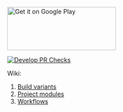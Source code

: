 <a href='https://play.google.com/store/apps/details?id=akio.apps.myrun'><img alt='Get it on Google Play' src='https://play.google.com/intl/en_us/badges/static/images/badges/en_badge_web_generic.png' style="width:250px;height:100px;"/></a>

[![Develop PR Checks](https://github.com/khoi-nguyen-2359/myrun/actions/workflows/develop_pr_checks.yml/badge.svg)](https://github.com/khoi-nguyen-2359/myrun/actions/workflows/develop_pr_checks.yml)

Wiki:
1. [Build variants](https://github.com/khoi-nguyen-2359/myrun/wiki/Build-variants)
2. [Project modules](https://github.com/khoi-nguyen-2359/myrun/wiki/Project-modules)
3. [Workflows](https://github.com/khoi-nguyen-2359/myrun/wiki/Workflows)
